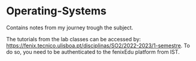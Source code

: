 # Operating-Systems

Contains notes from my journey trough the subject.

The tutorials from the lab classes can be accessed by: https://fenix.tecnico.ulisboa.pt/disciplinas/SO2/2022-2023/1-semestre. To do so, you need to be authenticated to the fenixEdu platform from IST.

